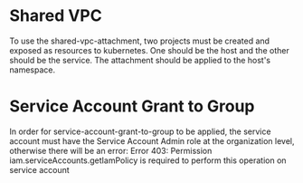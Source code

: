 # Shared VPC

To use the shared-vpc-attachment, two projects must be created and exposed as
resources to kubernetes. One should be the host and the other should be the
service. The attachment should be applied to the host's namespace.

# Service Account Grant to Group

In order for service-account-grant-to-group to be applied, the service account
must have the Service Account Admin role at the organization level, otherwise there will be an error:
Error 403: Permission iam.serviceAccounts.getIamPolicy is required to perform this operation on service account
